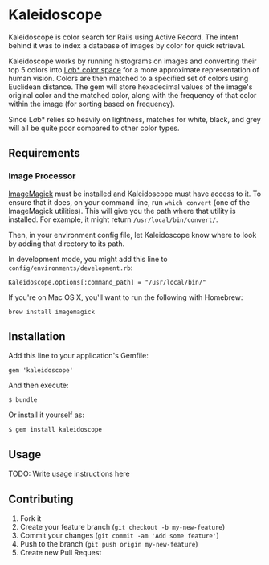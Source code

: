 # Kaleidoscope

Kaleidoscope is color search for Rails using Active Record. The intent behind it was to index a database of images by color for quick retrieval.

Kaleidoscope works by running histograms on images and converting their top 5 colors into [L*a*b* color space](http://en.wikipedia.org/wiki/Lab_color_space) for a more approximate representation of human vision. Colors are then matched to a specified set of colors using Euclidean distance. The gem will store hexadecimal values of the image's original color and the matched color, along with the frequency of that color within the image (for sorting based on frequency).

Since L*a*b* relies so heavily on lightness, matches for white, black, and grey will all be quite poor compared to other color types.

## Requirements

### Image Processor

[ImageMagick](http://www.imagemagick.org/) must be installed and Kaleidoscope must have access to it. To ensure that it does, on your command line, run `which convert` (one of the ImageMagick utilities). This will give you the path where that utility is installed. For example, it might return `/usr/local/bin/convert/`.

Then, in your environment config file, let Kaleidoscope know where to look by adding that directory to its path.

In development mode, you might add this line to `config/environments/development.rb`:

```
Kaleidoscope.options[:command_path] = "/usr/local/bin/"
```

If you're on Mac OS X, you'll want to run the following with Homebrew:

```
brew install imagemagick
```

## Installation

Add this line to your application's Gemfile:

    gem 'kaleidoscope'

And then execute:

    $ bundle

Or install it yourself as:

    $ gem install kaleidoscope

## Usage

TODO: Write usage instructions here

## Contributing

1. Fork it
2. Create your feature branch (`git checkout -b my-new-feature`)
3. Commit your changes (`git commit -am 'Add some feature'`)
4. Push to the branch (`git push origin my-new-feature`)
5. Create new Pull Request

